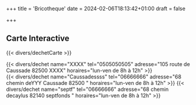 +++
title = 'Bricotheque'
date = 2024-02-06T18:13:42+01:00
draft = false

+++

## Carte Interactive
{{< divers/dechetCarte >}}


{{< divers/dechet name="XXXX" tel="0505050505" adresse="105 route de Caussade 82500 XXXX" horaires="lun-ven de 8h à 12h" >}}
<br>
{{< divers/dechet name="Caussadessss" tel="06666666" adresse="68 chemin deYYY  Caussade 82500 " horaires="lun-ven de 8h à 12h" >}}
{{< divers/dechet name="septf" tel="06666666" adresse="68 chemin decaylus  82140 septfonds " horaires="lun-ven de 8h à 12h" >}}
